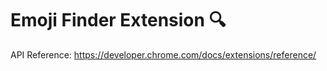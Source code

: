 # Emoji Finder Extension  🔍

API Reference: https://developer.chrome.com/docs/extensions/reference/

